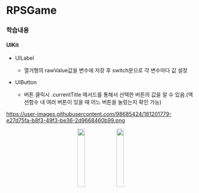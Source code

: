 # RPSGame
### 학습내용
#### UIKit
* UILabel
  * 열거형의 rawValue값을 변수에 저장 후 switch문으로 각 변수마다 값 설정 

* UIButton
  * 버튼 클릭시 .currentTitle 메서드를 통해서 선택한 버튼의 값을 알 수 있음.(액션함수 내 여러 버튼이 있을 때 어느 버튼을 눌렀는지 확인 가능)

<https://user-images.githubusercontent.com/98685424/181201779-e27d75fa-b8f3-49f3-be36-2d9668460b99.png>


<p align="center">
<img src ="https://user-images.githubusercontent.com/98685424/181200728-7d7ad702-06a4-4467-9b54-945890ba84a8.png"
width="20%" height="20%" >
<img src ="https://user-images.githubusercontent.com/98685424/181201083-2129ac97-9344-4613-8632-dd7d919350b5.png"
width="20%" height="20%" >
</p>
